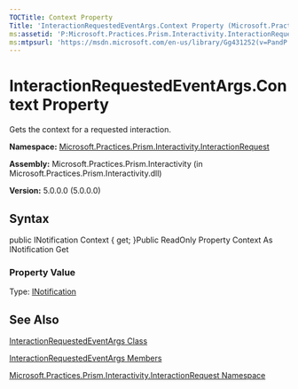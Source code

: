 ```yaml
---
TOCTitle: Context Property
Title: 'InteractionRequestedEventArgs.Context Property (Microsoft.Practices.Prism.Interactivity.InteractionRequest)'
ms:assetid: 'P:Microsoft.Practices.Prism.Interactivity.InteractionRequest.InteractionRequestedEventArgs.Context'
ms:mtpsurl: 'https://msdn.microsoft.com/en-us/library/Gg431252(v=PandP.50)'
---
```



# InteractionRequestedEventArgs.Context Property

Gets the context for a requested interaction.

**Namespace:** [Microsoft.Practices.Prism.Interactivity.InteractionRequest](https://msdn.microsoft.com/library/microsoft.practices.prism.interactivity.interactionrequest)
**Assembly:** Microsoft.Practices.Prism.Interactivity (in Microsoft.Practices.Prism.Interactivity.dll)

**Version:** 5.0.0.0 (5.0.0.0)

## Syntax

public INotification Context { get; }Public ReadOnly Property Context As INotification Get
### Property Value

Type: [INotification](https://msdn.microsoft.com/library/microsoft.practices.prism.interactivity.interactionrequest.inotification)

## See Also

[InteractionRequestedEventArgs Class](https://msdn.microsoft.com/library/microsoft.practices.prism.interactivity.interactionrequest.interactionrequestedeventargs)

[InteractionRequestedEventArgs Members](https://msdn.microsoft.com/allmembers.t:microsoft.practices.prism.interactivity.interactionrequest.interactionrequestedeventargs)

[Microsoft.Practices.Prism.Interactivity.InteractionRequest Namespace](https://msdn.microsoft.com/library/microsoft.practices.prism.interactivity.interactionrequest)
